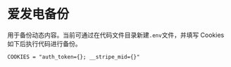 
# 爱发电备份

用于备份动态内容。当前可通过在代码文件目录新建`.env`文件，并填写 Cookies 如下后执行代码进行备份。


```env
COOKIES = "auth_token={}; __stripe_mid={}"
```